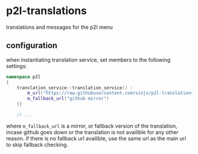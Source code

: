 # p2l-translations

translations and messages for the p2l menu

## configuration

when instantiating translation service, set members to the following settings:

```cpp
namespace p2l
{
	translation_service::translation_service() :
	    m_url("https://raw.githubusercontent.com/sinjs/p2l-translations/main"),
	    m_fallback_url("github mirror")
	{}

	// ...
```

where `m_fallback_url` is a mirror, or fallback version of the translation, incase github goes
down or the translation is not availible for any other reason. if there is no fallback url
availible, use the same url as the main url to skip fallback checking.
